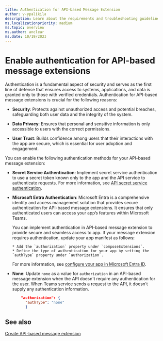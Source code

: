 ```yaml
---
title: Authentication for API-based Message Extension
author: v-ypalikila
description: Learn about the requirements and troubleshooting guidelines for an API-based message extension, authentication, register an API key, and schema mapping.
ms.localizationpriority: medium
ms.topic: overview
ms.author: anclear
ms.date: 10/19/2023
---
```


# Enable authentication for API-based message extensions

Authentication is a fundamental aspect of security and serves as the first line of defense that ensures access to systems, applications, and data is granted only to those with verified credentials. Authentication for API-based message extensions is crucial for the following reasons:

* **Security**: Protects against unauthorized access and potential breaches, safeguarding both user data and the integrity of the system.
* **Data Privacy**: Ensures that personal and sensitive information is only accessible to users with the correct permissions.

* **User Trust**: Builds confidence among users that their interactions with the app are secure, which is essential for user adoption and engagement.

You can enable the following authentication methods for your API-based message extension:

* **Secret Service Authentication**: Implement secret service authentication to use a secret token known only to the app and the API service to authenticate requests. For more information, see [API secret service authentication](api-based-secret-service-auth.md).

* **Microsoft Entra Authentication**: Microsoft Entra is a comprehensive identity and access management solution that provides secure authentication for API-based message extensions. It ensures that only authenticated users can access your app’s features within Microsoft Teams.

    You can implement authentication in API-based message extension to provide secure and seamless access to app. If your message extension requires authentication, update your app manifest as follows:

      * Add the `authorization` property under `composeExtensions`.
      * Define the type of authentication for your app by setting the `authType` property under `authorization`.

    For more information, see [configure your app in Microsoft Entra ID](api-based-microsoft-entra.md).

* **None**: Update `none` as a value for `authorization` in an API-based message extension when the API doesn't require any authentication for the user. When Teams service sends a request to the API, it doesn't supply any authentication information.

    ```json
        "authorization": {
          "authType": "none"
          }
    ```

## See also

[Create API-based message extension](create-api-message-extension.md)
